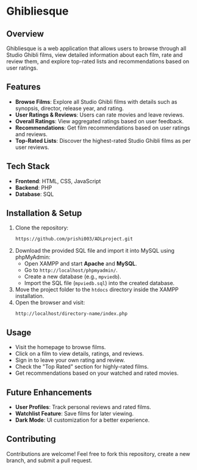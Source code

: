 # Ghibliesque

## Overview
Ghibliesque is a web application that allows users to browse through all Studio Ghibli films, view detailed information about each film, rate and review them, and explore top-rated lists and recommendations based on user ratings.

## Features
- **Browse Films**: Explore all Studio Ghibli films with details such as synopsis, director, release year, and rating.
- **User Ratings & Reviews**: Users can rate movies and leave reviews.
- **Overall Ratings**: View aggregated ratings based on user feedback.
- **Recommendations**: Get film recommendations based on user ratings and reviews.
- **Top-Rated Lists**: Discover the highest-rated Studio Ghibli films as per user reviews.

## Tech Stack
- **Frontend**: HTML, CSS, JavaScript
- **Backend**: PHP
- **Database**: SQL

## Installation & Setup
1. Clone the repository:
   ```bash
   https://github.com/prishi003/ADLproject.git
   ```
2. Download the provided SQL file and import it into MySQL using phpMyAdmin:
   - Open XAMPP and start **Apache** and **MySQL**.
   - Go to `http://localhost/phpmyadmin/`.
   - Create a new database (e.g., `mpviedb`).
   - Import the SQL file (`mpviedb.sql`) into the created database.
3. Move the project folder to the `htdocs` directory inside the XAMPP installation.
4. Open the browser and visit:
   ```
   http://localhost/directory-name/index.php
   ```

## Usage
- Visit the homepage to browse films.
- Click on a film to view details, ratings, and reviews.
- Sign in to leave your own rating and review.
- Check the "Top Rated" section for highly-rated films.
- Get recommendations based on your watched and rated movies.

## Future Enhancements
- **User Profiles**: Track personal reviews and rated films.
- **Watchlist Feature**: Save films for later viewing.
- **Dark Mode**: UI customization for a better experience.

## Contributing
Contributions are welcome! Feel free to fork this repository, create a new branch, and submit a pull request.

